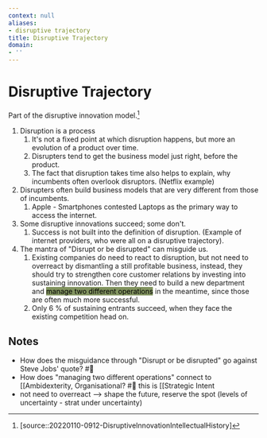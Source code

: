 ```yaml
---
context: null
aliases:
- disruptive trajectory
title: Disruptive Trajectory
domain:
- ''
---
```


# Disruptive Trajectory

Part of the disruptive innovation model.[^1]

1. Disruption is a process
    1. It's not a fixed point at which disruption happens, but more an evolution of a product over time.
    2. Disrupters tend to get the business model just right, before the product.
    3. The fact that disruption takes time also helps to explain, why incumbents often overlook disruptors. (Netflix example)
2. Disrupters often build business models that are very different from those of incumbents.
    1. Apple - Smartphones contested Laptops as the primary way to access the internet.
3. Some disruptive innovations succeed; some don't.
    1. Success is not built into the definition of disruption. (Example of internet providers, who were all on a disruptive trajectory).
4. The mantra of "Disrupt or be disrupted" can misguide us.
    1. Existing companies do need to react to disruption, but not need to overreact by dismantling a still profitable business, instead, they should try to strengthen core customer relations by investing into sustaining innovation. Then they need to build a new department and <mark style="background: #496417AD;">manage two different operations</mark> in the meantime, since those are often much more successful.
    2. Only 6 % of sustaining entrants succeed, when they face the existing competition head on.

## Notes

- How does the misguidance through "Disrupt or be disrupted" go against Steve Jobs' quote? #🎱
- How does "managing two different operations" connect to [[Ambidexterity, Organisational? #🌱 this is [[Strategic Intent
- not need to overreact --> shape the future, reserve the spot  (levels of uncertainty - strat under uncertainty)

[^1]: [source::20220110-0912-DisruptiveInnovationIntellectualHistory]
